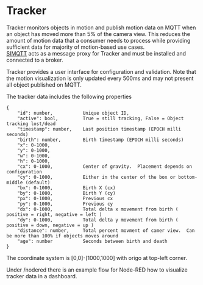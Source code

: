 # Tracker

Tracker monitors objects in motion and publish motion data on MQTT when an object has moved more than 5% of the camera view.  This reduces the amount of motion data 
that a consumer needs to process while providing sufficient data for majority of motion-based use cases.  
[SIMQTT](https://api.aintegration.team/acap/simqtt?source=acapp) acts as a message proxy for Tracker and must be installed and connected to a broker.  

Tracker provides a user interface for configuration and validation.  Note that the motion visualization is only updated every 500ms and may not present all object published on MQTT.

The tracker data includes the following properties
```
{
	"id": number,			Unique object ID,
	"active": bool,			True = still tracking, False = Object tracking lost/dead
	"timestamp": number,	Last position timestamp (EPOCH milli seconds)
	"birth": number,		Birth timestamp (EPOCH milli seconds)
	"x": 0-1000,
	"y": 0-1000,
	"w": 0-1000,
	"h": 0-1000,
	"cx": 0-1000,			Center of gravity.  Placement depends on configuration
	"cy": 0-1000,			Either in the center of the box or bottom-middle (default)
	"bx": 0-1000,			Birth X (cx)
	"by": 0-1000,			Birth Y (cy)
	"px": 0-1000,			Previous cx
	"py": 0-1000,			Previous cy
	"dx": 0-1000,			Total delta x movement from birth ( positive = right, negative = left )
	"dy": 0-1000,			Total delta y movement from birth ( positive = down, negative = up )
	"distance": number,		Total percent movment of camer view.  Can be more than 100% if objects moves around
	"age": number			Seconds between birth and death
}
```
The coordinate system is [0,0]-[1000,1000] with origo at top-left corner.   

Under /nodered there is an example flow for Node-RED how to visualize tracker data in a dashboard.

